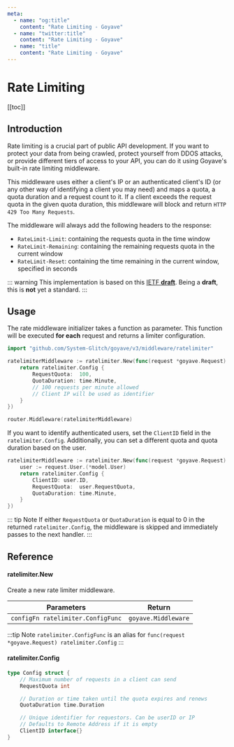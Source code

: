 ```yaml
---
meta:
  - name: "og:title"
    content: "Rate Limiting - Goyave"
  - name: "twitter:title"
    content: "Rate Limiting - Goyave"
  - name: "title"
    content: "Rate Limiting - Goyave"
---
```


# Rate Limiting <Badge text="Since v3.5.0"/>

[[toc]]

## Introduction

Rate limiting is a crucial part of public API development. If you want to protect your data from being crawled, protect yourself from DDOS attacks, or provide different tiers of access to your API, you can do it using Goyave's built-in rate limiting middleware.

This middleware uses either a client's IP or an authenticated client's ID (or any other way of identifying a client you may need) and maps a quota, a quota duration and a request count to it. If a client exceeds the request quota in the given quota duration, this middleware will block and return `HTTP 429 Too Many Requests`.

The middleware will always add the following headers to the response:
- `RateLimit-Limit`: containing the requests quota in the time window
- `RateLimit-Remaining`: containing the remaining requests quota in the current window
- `RateLimit-Reset`: containing the time remaining in the current window, specified in seconds

::: warning 
This implementation is based on this [IETF **draft**](https://tools.ietf.org/id/draft-polli-ratelimit-headers-04.html). Being a **draft**, this is **not** yet a standard.
:::

## Usage

The rate middleware initializer takes a function as parameter. This function will be executed **for each** request and returns a limiter configuration.

```go
import "github.com/System-Glitch/goyave/v3/middleware/ratelimiter"

ratelimiterMiddleware := ratelimiter.New(func(request *goyave.Request) ratelimiter.Config {
    return ratelimiter.Config {
        RequestQuota:  100,
        QuotaDuration: time.Minute,
        // 100 requests per minute allowed
        // Client IP will be used as identifier
    }
})

router.Middleware(ratelimiterMiddleware)
```

If you want to identify authenticated users, set the `ClientID` field in the `ratelimiter.Config`. Additionally, you can set a different quota and quota duration based on the user.
```go
ratelimiterMiddleware := ratelimiter.New(func(request *goyave.Request) ratelimiter.Config {
    user := request.User.(*model.User)
    return ratelimiter.Config {
        ClientID: user.ID,
        RequestQuota:  user.RequestQuota,
        QuotaDuration: time.Minute,
    }
})
```

::: tip Note
If either `RequestQuota` or `QuotaDuration` is equal to 0 in the returned `ratelimiter.Config`, the middleware is skipped and immediately passes to the next handler.
:::

## Reference

#### ratelimiter.New

Create a new rate limiter middleware.

| Parameters                        | Return              |
|-----------------------------------|---------------------|
| `configFn ratelimiter.ConfigFunc` | `goyave.Middleware` |

:::tip Note
`ratelimiter.ConfigFunc` is an alias for `func(request *goyave.Request) ratelimiter.Config`
:::

#### ratelimiter.Config

```go
type Config struct {
    // Maximum number of requests in a client can send
    RequestQuota int

	// Duration or time taken until the quota expires and renews
    QuotaDuration time.Duration

    // Unique identifier for requestors. Can be userID or IP
    // Defaults to Remote Address if it is empty
    ClientID interface{}
}
```